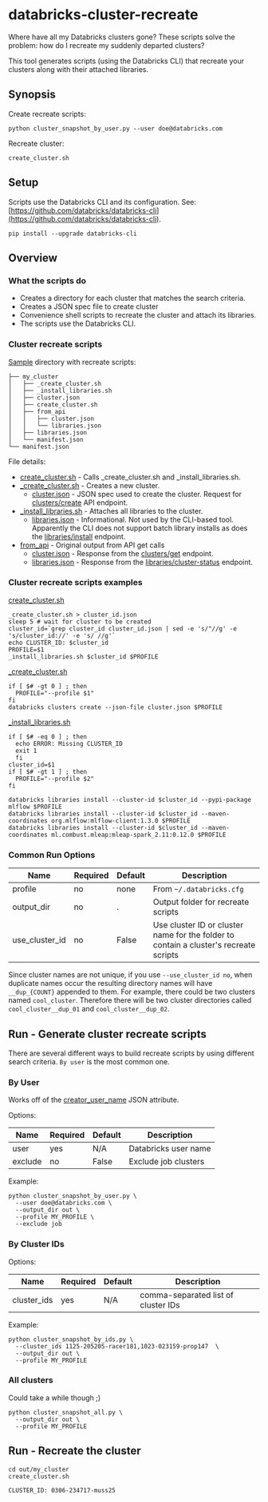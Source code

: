 # databricks-cluster-recreate

Where have all my Databricks clusters gone? These scripts solve the problem: how do I recreate my suddenly departed clusters? 

This tool generates scripts (using the Databricks CLI) that recreate your clusters along with their attached libraries.

## Synopsis
Create recreate scripts:
```
python cluster_snapshot_by_user.py --user doe@databricks.com
```
Recreate cluster:
```
create_cluster.sh
```


## Setup

Scripts use the Databricks CLI and its configuration.
See: [https://github.com/databricks/databricks-cli](https://github.com/databricks/databricks-cli).
```
pip install --upgrade databricks-cli
```

## Overview

### What the scripts do
* Creates a directory for each cluster that matches the search criteria.
* Creates a JSON spec file to create cluster 
* Convenience shell scripts to recreate the cluster and attach its libraries. 
* The scripts use the Databricks CLI.

### Cluster recreate scripts 

[Sample](example) directory with recreate scripts:
```
├── my_cluster
│   ├── _create_cluster.sh
│   ├── _install_libraries.sh
│   ├── cluster.json
│   ├── create_cluster.sh
│   ├── from_api
│   │   ├── cluster.json
│   │   └── libraries.json
│   ├── libraries.json
│   └── manifest.json
└── manifest.json
```

File details:
* [create_cluster.sh](example/create_cluster.sh) - Calls _create_cluster.sh and _install_libraries.sh.
* [_create_cluster.sh](example/_create_cluster.sh) - Creates a new cluster.
  * [cluster.json](example/cluster.json) - JSON spec used to create the cluster. Request for [clusters/create](https://docs.databricks.com/api/latest/clusters.html#create) API endpoint.
* [_install_libraries.sh](example/_install_libraries.sh) - Attaches all libraries to the cluster.
  * [libraries.json](example/libraries.json) - Informational. Not used by the CLI-based tool. Apparently the CLI does not support batch library installs as does the [libraries/install](https://docs.databricks.com/dev-tools/api/latest/libraries.html#install) endpoint.
* [from_api](example/from_api) - Original output from API get calls
  * [cluster.json](example/from_api/cluster.json) - Response from the [clusters/get](https://docs.databricks.com/api/latest/clusters.html#get) endpoint.
  * [libraries.json](example/from_api/libraries.json) - Response from the [libraries/cluster-status](https://docs.databricks.com/api/latest/libraries.html#cluster-status) endpoint.

### Cluster recreate scripts examples

[create_cluster.sh](example/create_cluster.sh)
```
_create_cluster.sh > cluster_id.json
sleep 5 # wait for cluster to be created
cluster_id=`grep cluster_id cluster_id.json | sed -e 's/"//g' -e 's/cluster_id://' -e 's/ //g'` 
echo CLUSTER_ID: $cluster_id
PROFILE=$1
_install_libraries.sh $cluster_id $PROFILE
```

[_create_cluster.sh](example/_create_cluster.sh)
```
if [ $# -gt 0 ] ; then
  PROFILE="--profile $1"
fi
databricks clusters create --json-file cluster.json $PROFILE
```

[_install_libraries.sh](example/_install_libraries.sh)
```
if [ $# -eq 0 ] ; then
  echo ERROR: Missing CLUSTER_ID
  exit 1
  fi
cluster_id=$1
if [ $# -gt 1 ] ; then
  PROFILE="--profile $2"
fi

databricks libraries install --cluster-id $cluster_id --pypi-package mlflow $PROFILE
databricks libraries install --cluster-id $cluster_id --maven-coordinates org.mlflow:mlflow-client:1.3.0 $PROFILE
databricks libraries install --cluster-id $cluster_id --maven-coordinates ml.combust.mleap:mleap-spark_2.11:0.12.0 $PROFILE
```

### Common Run Options

|Name | Required | Default | Description|
|---|---|---|---|
| profile | no | none | From `~/.databricks.cfg`  |
| output_dir | no | . | Output folder for recreate scripts  |
| use_cluster_id | no | False | Use cluster ID or cluster name for the folder to contain a cluster's recreate scripts  |



Since cluster names are not unique, if you use `--use_cluster_id no`, when duplicate names occur the resulting directory names will have `__dup_{COUNT}` appended to them. 
For example, there could be two clusters named `cool_cluster`. 
Therefore there will be two cluster directories called `cool_cluster__dup_01` and `cool_cluster__dup_02`.


## Run - Generate cluster recreate scripts

There are several different ways to build recreate scripts by using different search criteria.
`By user` is the most common one.

### By User 

Works off of the [creator_user_name](https://docs.databricks.com/dev-tools/api/latest/clusters.html#get) JSON attribute.

Options:

|Name | Required | Default | Description|
|---|---|---|---|
| user | yes | N/A | Databricks user name |
| exclude | no | False | Exclude job clusters |

Example:
```
python cluster_snapshot_by_user.py \
  --user doe@databricks.com \
  --output_dir out \
  --profile MY_PROFILE \
  --exclude job
```

### By Cluster IDs

Options:

|Name | Required | Default | Description|
|---|---|---|---|
| cluster_ids | yes | N/A | comma-separated list of cluster IDs |

Example:
```
python cluster_snapshot_by_ids.py \
  --cluster_ids 1125-205205-racer181,1023-023159-prop147  \
  --output_dir out \
  --profile MY_PROFILE
```

### All clusters

Could take a while though ;)
```
python cluster_snapshot_all.py \
  --output_dir out \
  --profile MY_PROFILE
```

## Run - Recreate the cluster

```
cd out/my_cluster
create_cluster.sh 
```
```
CLUSTER_ID: 0306-234717-muss25
```

